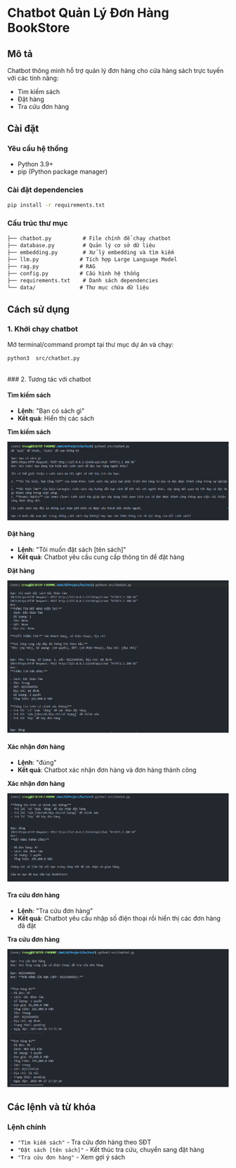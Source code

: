 # Chatbot Quản Lý Đơn Hàng BookStore

## Mô tả
Chatbot thông minh hỗ trợ quản lý đơn hàng cho cửa hàng sách trực tuyến với các tính năng:
- Tìm kiếm sách
- Đặt hàng
- Tra cứu đơn hàng

## Cài đặt

### Yêu cầu hệ thống
- Python 3.9+
- pip (Python package manager)

### Cài đặt dependencies
```bash
pip install -r requirements.txt
```

### Cấu trúc thư mục
```
├── chatbot.py          # File chính để chạy chatbot
├── database.py         # Quản lý cơ sở dữ liệu
├── embedding.py        # Xử lý embedding và tìm kiếm
├── llm.py             # Tích hợp Large Language Model
├── rag.py             # RAG
├── config.py          # Cấu hình hệ thống
├── requirements.txt    # Danh sách dependencies
└── data/              # Thư mục chứa dữ liệu
```

## Cách sử dụng

### 1. Khởi chạy chatbot
Mở terminal/command prompt tại thư mục dự án và chạy:

```bash
python3  src/chatbot.py
```
<br>
### 2. Tương tác với chatbot

#### Tìm kiếm sách
- **Lệnh**: "Bạn có sách gì"
- **Kết quả**: Hiển thị các sách 

**Tìm kiếm sách**

![Demo1](./images/search.png)

#### Đặt hàng 
- **Lệnh**: "Tôi muốn đặt sách [tên sách]"
- **Kết quả**: Chatbot yêu cầu cung cấp thông tin để đặt hàng

**Đặt hàng**

![Demo 2](./images/order.png)

#### Xác nhận đơn hàng 
- **Lệnh**: "đúng"
- **Kết quả**: Chatbot xác nhận đơn hàng và đơn hàng thành công

**Xác nhận đơn hàng**

![Demo 3](./images/order_confirm.png)

#### Tra cứu đơn hàng
- **Lệnh**: "Tra cứu đơn hàng" 
- **Kết quả**: Chatbot yêu cầu nhập số điện thoại rồi hiển thị các đơn hàng đã đặt

**Tra cứu đơn hàng**

![Demo 4](./images/order_status.png)

## Các lệnh và từ khóa

### Lệnh chính
- `"Tìm kiếm sách"` - Tra cứu đơn hàng theo SĐT
- `"Đặt sách [tên sách]"` - Kết thúc tra cứu, chuyển sang đặt hàng
- `"Tra cứu đơn hàng"` - Xem gợi ý sách